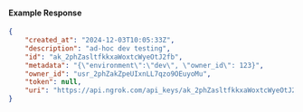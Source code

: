 <!-- Code generated for API Clients. DO NOT EDIT. -->

#### Example Response

```json
{
	"created_at": "2024-12-03T10:05:33Z",
	"description": "ad-hoc dev testing",
	"id": "ak_2phZasltfkkxaWoxtcWyeOtJ2fb",
	"metadata": "{\"environment\":\"dev\", \"owner_id\": 123}",
	"owner_id": "usr_2phZakZpeUIxnLL7qzo9OEuyoMu",
	"token": null,
	"uri": "https://api.ngrok.com/api_keys/ak_2phZasltfkkxaWoxtcWyeOtJ2fb"
}
```
